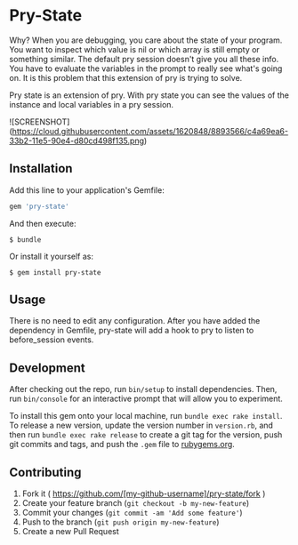 # Pry-State

Why?
When you are debugging, you care about the state of your program. You want to inspect which value is nil or which array is still empty or something similar. The default pry session doesn't give you all these info. You have to evaluate the variables in the prompt to really see what's going on. It is this problem that this extension of pry is trying to solve.

Pry state is an extension of pry. With pry state you can see the values of the instance and local variables in a pry session.

![SCREENSHOT] (https://cloud.githubusercontent.com/assets/1620848/8893566/c4a69ea6-33b2-11e5-90e4-d80cd498f135.png)

## Installation

Add this line to your application's Gemfile:

```ruby
gem 'pry-state'
```

And then execute:

    $ bundle

Or install it yourself as:

    $ gem install pry-state

## Usage

There is no need to edit any configuration. After you have added the dependency in Gemfile, pry-state will add a hook to pry to listen to before_session events.

## Development

After checking out the repo, run `bin/setup` to install dependencies. Then, run `bin/console` for an interactive prompt that will allow you to experiment.

To install this gem onto your local machine, run `bundle exec rake install`. To release a new version, update the version number in `version.rb`, and then run `bundle exec rake release` to create a git tag for the version, push git commits and tags, and push the `.gem` file to [rubygems.org](https://rubygems.org).

## Contributing

1. Fork it ( https://github.com/[my-github-username]/pry-state/fork )
2. Create your feature branch (`git checkout -b my-new-feature`)
3. Commit your changes (`git commit -am 'Add some feature'`)
4. Push to the branch (`git push origin my-new-feature`)
5. Create a new Pull Request
